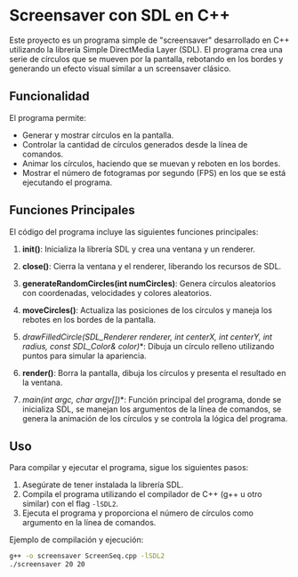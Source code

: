 # Screensaver con SDL en C++

Este proyecto es un programa simple de "screensaver" desarrollado en C++ utilizando la librería Simple DirectMedia Layer (SDL). El programa crea una serie de círculos que se mueven por la pantalla, rebotando en los bordes y generando un efecto visual similar a un screensaver clásico.

## Funcionalidad

El programa permite:

- Generar y mostrar círculos en la pantalla.
- Controlar la cantidad de círculos generados desde la línea de comandos.
- Animar los círculos, haciendo que se muevan y reboten en los bordes.
- Mostrar el número de fotogramas por segundo (FPS) en los que se está ejecutando el programa.

## Funciones Principales

El código del programa incluye las siguientes funciones principales:

1. **init()**: Inicializa la librería SDL y crea una ventana y un renderer.

2. **close()**: Cierra la ventana y el renderer, liberando los recursos de SDL.

3. **generateRandomCircles(int numCircles)**: Genera círculos aleatorios con coordenadas, velocidades y colores aleatorios.

4. **moveCircles()**: Actualiza las posiciones de los círculos y maneja los rebotes en los bordes de la pantalla.

5. **drawFilledCircle(SDL_Renderer* renderer, int centerX, int centerY, int radius, const SDL_Color& color)**: Dibuja un círculo relleno utilizando puntos para simular la apariencia.

6. **render()**: Borra la pantalla, dibuja los círculos y presenta el resultado en la ventana.

7. **main(int argc, char* argv[])**: Función principal del programa, donde se inicializa SDL, se manejan los argumentos de la línea de comandos, se genera la animación de los círculos y se controla la lógica del programa.

## Uso

Para compilar y ejecutar el programa, sigue los siguientes pasos:

1. Asegúrate de tener instalada la librería SDL.
2. Compila el programa utilizando el compilador de C++ (g++ u otro similar) con el flag `-lSDL2`.
3. Ejecuta el programa y proporciona el número de círculos como argumento en la línea de comandos.

Ejemplo de compilación y ejecución:

```sh
g++ -o screensaver ScreenSeq.cpp -lSDL2
./screensaver 20 20
``` 